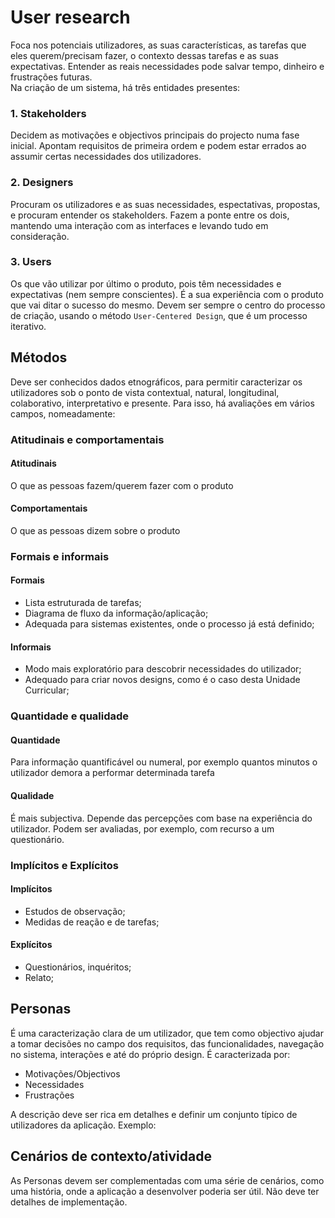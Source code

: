 # User research

Foca nos potenciais utilizadores, as suas características, as tarefas que eles querem/precisam fazer, o contexto dessas tarefas e as suas expectativas. Entender as reais necessidades pode salvar tempo, dinheiro e frustrações futuras. <br>
Na criação de um sistema, há três entidades presentes:

### 1. Stakeholders

Decidem as motivações e objectivos principais do projecto numa fase inicial. Apontam requisitos de primeira ordem e podem estar errados ao assumir certas necessidades dos utilizadores.

### 2. Designers

Procuram os utilizadores e as suas necessidades, espectativas, propostas, e procuram entender os stakeholders. Fazem a ponte entre os dois, mantendo uma interação com as interfaces e levando tudo em consideração.

### 3. Users

Os que vão utilizar por último o produto, pois têm necessidades e expectativas (nem sempre conscientes). É a sua experiência com o produto que vai ditar o sucesso do mesmo. Devem ser sempre o centro do processo de criação, usando o método `User-Centered Design`, que é um processo iterativo.

## Métodos

Deve ser conhecidos dados etnográficos, para permitir caracterizar os utilizadores sob o ponto de vista contextual, natural, longitudinal, colaborativo, interpretativo e presente. Para isso, há avaliações em vários campos, nomeadamente:

### Atitudinais e comportamentais

#### Atitudinais

O que as pessoas fazem/querem fazer com o produto

#### Comportamentais

O que as pessoas dizem sobre o produto

### Formais e informais

#### Formais

- Lista estruturada de tarefas;
- Diagrama de fluxo da informação/aplicação;
- Adequada para sistemas existentes, onde o processo já está definido;

#### Informais

- Modo mais exploratório para descobrir necessidades do utilizador;
- Adequado para criar novos designs, como é o caso desta Unidade Curricular;

### Quantidade e qualidade

#### Quantidade

Para informação quantificável ou numeral, por exemplo quantos minutos o utilizador demora a performar determinada tarefa

#### Qualidade

É mais subjectiva. Depende das percepções com base na experiência do utilizador. Podem ser avaliadas, por exemplo, com recurso a um questionário.

### Implícitos e Explícitos

#### Implícitos

- Estudos de observação;
- Medidas de reação e de tarefas;

#### Explícitos

- Questionários, inquéritos;
- Relato;

## Personas

É uma caracterização clara de um utilizador, que tem como objectivo ajudar a tomar decisões no campo dos requisitos, das funcionalidades, navegação no sistema, interações e até do próprio design. É caracterizada por:

- Motivações/Objectivos
- Necessidades
- Frustrações

A descrição deve ser rica em detalhes e definir um conjunto típico de utilizadores da aplicação. Exemplo:

## Cenários de contexto/atividade

As Personas devem ser complementadas com uma série de cenários, como uma história, onde a aplicação a desenvolver poderia ser útil. Não deve ter detalhes de implementação.